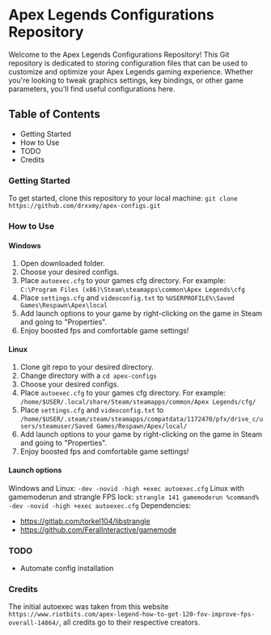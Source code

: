 # Apex Legends Configurations Repository

Welcome to the Apex Legends Configurations Repository! This Git repository is dedicated to storing configuration files that can be used to customize and optimize your Apex Legends gaming experience. Whether you're looking to tweak graphics settings, key bindings, or other game parameters, you'll find useful configurations here.

## Table of Contents

- Getting Started
- How to Use
- TODO
- Credits

### Getting Started

To get started, clone this repository to your local machine:
`git clone https://github.com/drxxmy/apex-configs.git`

### How to Use

#### Windows

1. Open downloaded folder.
2. Choose your desired configs.
3. Place `autoexec.cfg` to your games cfg directory. For example: `C:\Program Files (x86)\Steam\steamapps\common\Apex Legends\cfg`
4. Place `settings.cfg` and `videoconfig.txt` to `%USERPROFILE%\Saved Games\Respawn\Apex\local`
5. Add launch options to your game by right-clicking on the game in Steam and going to "Properties".
6. Enjoy boosted fps and comfortable game settings!

#### Linux

1. Clone git repo to your desired directory.
2. Change directory with a `cd apex-configs`
3. Choose your desired configs.
4. Place `autoexec.cfg` to your games cfg directory. For example: `/home/$USER/.local/share/Steam/steamapps/common/Apex Legends/cfg/`
5. Place `settings.cfg` and `videoconfig.txt` to `/home/$USER/.steam/steam/steamapps/compatdata/1172470/pfx/drive_c/users/steamuser/Saved Games/Respawn/Apex/local/`
6. Add launch options to your game by right-clicking on the game in Steam and going to "Properties".
7. Enjoy boosted fps and comfortable game settings!

#### Launch options

Windows and Linux: `-dev -novid -high +exec autoexec.cfg`
Linux with gamemoderun and strangle FPS lock: `strangle 141 gamemoderun %command% -dev -novid -high +exec autoexec.cfg`
Dependencies:
- https://gitlab.com/torkel104/libstrangle
- https://github.com/FeralInteractive/gamemode

### TODO

- Automate config installation

### Credits

The initial autoexec was taken from this website `https://www.riotbits.com/apex-legend-how-to-get-120-fov-improve-fps-overall-14864/`, all credits go to their respective creators.
